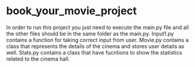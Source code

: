 # book_your_movie_project

In order to run this project you just need to execute the main.py file and all the other files should be in the same folder as the main.py.
Input1.py contains a function for taking correct input from user.
Movie.py contains a class that represents the details of the cinema and stores user details as well.
Stats.py contains a class that have fucntions to show the statistics related to the cinema hall.
